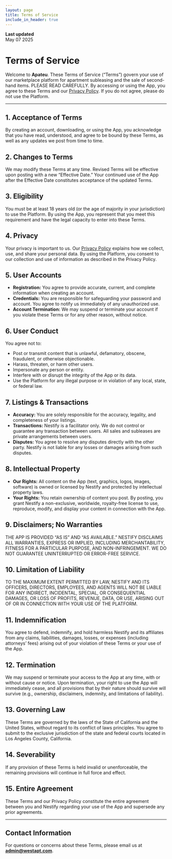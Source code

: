 ```yaml
---
layout: page
title: Terms of Service
include_in_header: true
---
```


**Last updated**  
May 07 2025

# Terms of Service

Welcome to **Apateu**. These Terms of Service (“Terms”) govern your use of our marketplace platform for apartment subleasing and the sale of second-hand items. PLEASE READ CAREFULLY. By accessing or using the App, you agree to these Terms and our [Privacy Policy](./privacypolicy.md). If you do not agree, please do not use the Platform.

---

## 1. Acceptance of Terms  
By creating an account, downloading, or using the App, you acknowledge that you have read, understood, and agree to be bound by these Terms, as well as any updates we post from time to time.  

## 2. Changes to Terms  
We may modify these Terms at any time. Revised Terms will be effective upon posting with a new “Effective Date.” Your continued use of the App after the Effective Date constitutes acceptance of the updated Terms.  

## 3. Eligibility  
You must be at least 18 years old (or the age of majority in your jurisdiction) to use the Platform. By using the App, you represent that you meet this requirement and have the legal capacity to enter into these Terms.  

## 4. Privacy  
Your privacy is important to us. Our [Privacy Policy](./privacypolicy.md) explains how we collect, use, and share your personal data. By using the Platform, you consent to our collection and use of information as described in the Privacy Policy.  

## 5. User Accounts  
- **Registration:** You agree to provide accurate, current, and complete information when creating an account.  
- **Credentials:** You are responsible for safeguarding your password and account. You agree to notify us immediately of any unauthorized use.  
- **Account Termination:** We may suspend or terminate your account if you violate these Terms or for any other reason, without notice.  

## 6. User Conduct  
You agree not to:  
- Post or transmit content that is unlawful, defamatory, obscene, fraudulent, or otherwise objectionable.  
- Harass, threaten, or harm other users.  
- Impersonate any person or entity.  
- Interfere with or disrupt the integrity of the App or its data.  
- Use the Platform for any illegal purpose or in violation of any local, state, or federal law.  

## 7. Listings & Transactions  
- **Accuracy:** You are solely responsible for the accuracy, legality, and completeness of your listings.  
- **Transactions:** Nestify is a facilitator only. We do not control or guarantee any transaction between users. All sales and subleases are private arrangements between users.  
- **Disputes:** You agree to resolve any disputes directly with the other party. Nestify is not liable for any losses or damages arising from such disputes.  

## 8. Intellectual Property  
- **Our Rights:** All content on the App (text, graphics, logos, images, software) is owned or licensed by Nestify and protected by intellectual property laws.  
- **Your Rights:** You retain ownership of content you post. By posting, you grant Nestify a non-exclusive, worldwide, royalty-free license to use, reproduce, modify, and display your content in connection with the App.  

## 9. Disclaimers; No Warranties  
THE APP IS PROVIDED “AS IS” AND “AS AVAILABLE.” NESTIFY DISCLAIMS ALL WARRANTIES, EXPRESS OR IMPLIED, INCLUDING MERCHANTABILITY, FITNESS FOR A PARTICULAR PURPOSE, AND NON-INFRINGEMENT. WE DO NOT GUARANTEE UNINTERRUPTED OR ERROR-FREE SERVICE.  

## 10. Limitation of Liability  
TO THE MAXIMUM EXTENT PERMITTED BY LAW, NESTIFY AND ITS OFFICERS, DIRECTORS, EMPLOYEES, AND AGENTS WILL NOT BE LIABLE FOR ANY INDIRECT, INCIDENTAL, SPECIAL, OR CONSEQUENTIAL DAMAGES, OR LOSS OF PROFITS, REVENUE, DATA, OR USE, ARISING OUT OF OR IN CONNECTION WITH YOUR USE OF THE PLATFORM.  

## 11. Indemnification  
You agree to defend, indemnify, and hold harmless Nestify and its affiliates from any claims, liabilities, damages, losses, or expenses (including attorneys’ fees) arising out of your violation of these Terms or your use of the App.  

## 12. Termination  
We may suspend or terminate your access to the App at any time, with or without cause or notice. Upon termination, your right to use the App will immediately cease, and all provisions that by their nature should survive will survive (e.g., ownership, disclaimers, indemnity, and limitations of liability).  

## 13. Governing Law  
These Terms are governed by the laws of the State of California and the United States, without regard to its conflict of laws principles. You agree to submit to the exclusive jurisdiction of the state and federal courts located in Los Angeles County, California.  

## 14. Severability  
If any provision of these Terms is held invalid or unenforceable, the remaining provisions will continue in full force and effect.  

## 15. Entire Agreement  
These Terms and our Privacy Policy constitute the entire agreement between you and Nestify regarding your use of the App and supersede any prior agreements.  

---

## Contact Information  
For questions or concerns about these Terms, please email us at **admin@westapt.com**.